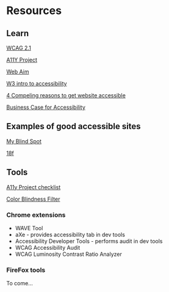 # Resources

## Learn

[WCAG 2.1](https://www.w3.org/TR/WCAG21/)

[A11Y Project](https://a11yproject.com/)

[Web Aim](https://webaim.org/)

[W3 intro to accessibility](https://www.w3.org/WAI/intro/accessibility.php)

[4 Compeling reasons to get website accessible](https://www.adagetechnologies.com/4-compelling-reasons-get-website-ada-wcag-accessible/)

[Business Case for Accessibility](https://www.w3.org/WAI/bcase/Overview)

## Examples of good accessible sites

[My Blind Spot](https://myblindspot.org/)

[18f](https://18f.gsa.gov/)

## Tools

[A11y Project checklist](https://a11yproject.com/checklist.html)

[Color Blindness Filter](https://www.toptal.com/designers/colorfilter)

### Chrome extensions

* WAVE Tool
* aXe - provides accessibility tab in dev tools
* Accessibility Developer Tools - performs audit in dev tools
* WCAG Accessibility Audit
* WCAG Luminosity Contrast Ratio Analyzer

### FireFox tools
To come...